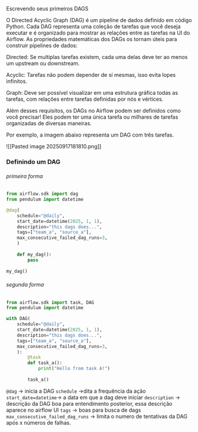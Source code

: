 Escrevendo seus primeiros DAGS

O Directed Acyclic Graph (DAG) é um pipeline de dados definido em código Python. Cada DAG representa uma coleção de tarefas que você deseja executar e é organizado para mostrar as relações entre as tarefas na UI do Airflow. As propriedades matemáticas dos DAGs os tornam úteis para construir pipelines de dados:

Directed: Se multiplas tarefas existem, cada uma delas deve ter ao menos um upstream ou downstream.

Acyclic: Tarefas não podem depender de sí mesmas, isso evita lopes infinitos.

Graph: Deve ser possível visualizar em uma estrutura gráfica todas as tarefas, com relações entre tarefas definidas por nós e vértices.

Além desses requisitos, os DAGs no Airflow podem ser definidos como você precisar! Eles podem ter uma única tarefa ou milhares de tarefas organizadas de diversas maneiras.

Por exemplo, a imagem abaixo representa um DAG com três tarefas.

![[Pasted image 20250917181810.png]]

### Definindo um DAG
###### primeira forma 
```python
from airflow.sdk import dag
from pendulum import datetime

@dag(
	schedule="@daily",
	start_date=datetime(2025, 1, 1),
	description="this dags does...",
	tags=["team_a", "source_a"],
	max_consecutive_failed_dag_runs=3,
	)
	
	def my_dag():
		pass
		
my_dag()
```
###### segunda forma
```python
from airflow.sdk import task, DAG
from pendulum import datetime

with DAG(
	schedule="@daily",
	start_date=datetime(2025, 1, 1),
	description="this dags does...",
	tags=["team_a", "source_a"],
	max_consecutive_failed_dag_runs=3,
	):
		@task
		def task_a():
			print("Hello from task A!")
		
		task_a()

```

`@dag` -> inicia a DAG
`schedule` ->dita a frequência da ação
`start_date=datetime`-> a data em que a dag deve iniciar
`description` -> descrição da DAG boa para entendimento posterior, essa descrição aparece no airflow UI
`tags` -> boas para busca de dags
`max_consecutive_failed_dag_runs` -> limita o numero de tentativas da DAG após x números de falhas.

